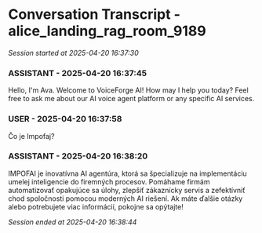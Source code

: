 # Conversation Transcript - alice_landing_rag_room_9189

*Session started at 2025-04-20 16:37:30*

### ASSISTANT - 2025-04-20 16:37:45

Hello, I'm Ava. Welcome to VoiceForge AI! How may I help you today? Feel free to ask me about our AI voice agent platform or any specific AI services.

### USER - 2025-04-20 16:37:58

Čo je Impofaj?

### ASSISTANT - 2025-04-20 16:38:20

IMPOFAI je inovatívna AI agentúra, ktorá sa špecializuje na implementáciu umelej inteligencie do firemných procesov. Pomáhame firmám automatizovať opakujúce sa úlohy, zlepšiť zákaznícky servis a zefektívniť chod spoločnosti pomocou moderných AI riešení. Ak máte ďalšie otázky alebo potrebujete viac informácií, pokojne sa opýtajte!

*Session ended at 2025-04-20 16:38:44*
